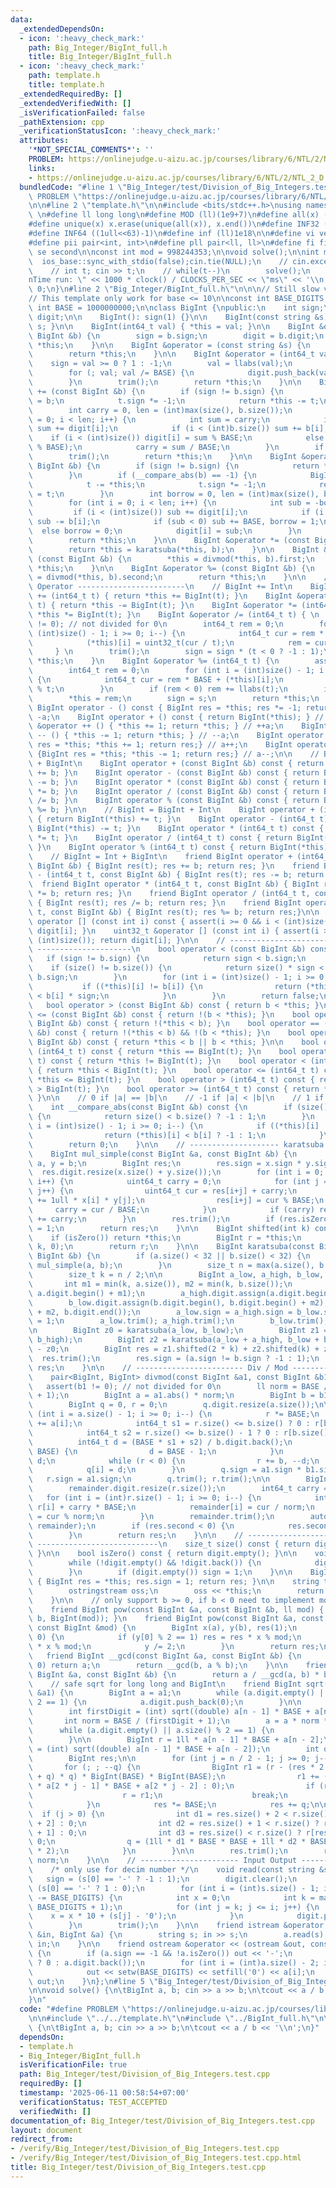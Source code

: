 ```yaml
---
data:
  _extendedDependsOn:
  - icon: ':heavy_check_mark:'
    path: Big_Integer/BigInt_full.h
    title: Big_Integer/BigInt_full.h
  - icon: ':heavy_check_mark:'
    path: template.h
    title: template.h
  _extendedRequiredBy: []
  _extendedVerifiedWith: []
  _isVerificationFailed: false
  _pathExtension: cpp
  _verificationStatusIcon: ':heavy_check_mark:'
  attributes:
    '*NOT_SPECIAL_COMMENTS*': ''
    PROBLEM: https://onlinejudge.u-aizu.ac.jp/courses/library/6/NTL/2/NTL_2_D
    links:
    - https://onlinejudge.u-aizu.ac.jp/courses/library/6/NTL/2/NTL_2_D
  bundledCode: "#line 1 \"Big_Integer/test/Division_of_Big_Integers.test.cpp\"\n#define\
    \ PROBLEM \"https://onlinejudge.u-aizu.ac.jp/courses/library/6/NTL/2/NTL_2_D\"\
    \n\n#line 2 \"template.h\"\n\n#include <bits/stdc++.h>\nusing namespace std;\n\
    \ \n#define ll long long\n#define MOD (ll)(1e9+7)\n#define all(x) (x).begin(),(x).end()\n\
    #define unique(x) x.erase(unique(all(x)), x.end())\n#define INF32 ((1ull<<31)-1)\n\
    #define INF64 ((1ull<<63)-1)\n#define inf (ll)1e18\n\n#define vi vector<int>\n\
    #define pii pair<int, int>\n#define pll pair<ll, ll>\n#define fi first\n#define\
    \ se second\n\nconst int mod = 998244353;\n\nvoid solve();\n\nint main(){\n  \
    \  ios_base::sync_with_stdio(false);cin.tie(NULL);\n    // cin.exceptions(cin.failbit);\n\
    \    // int t; cin >> t;\n    // while(t--)\n        solve();\n    cerr << \"\\\
    nTime run: \" << 1000 * clock() / CLOCKS_PER_SEC << \"ms\" << '\\n';\n    return\
    \ 0;\n}\n#line 2 \"Big_Integer/BigInt_full.h\"\n\n\n// Still slow ver, need optimize\n\
    // This template only work for base <= 10\n\nconst int BASE_DIGITS = 9;\nconst\
    \ int BASE = 1000000000;\n\nclass BigInt {\npublic:\n    int sign;\n    vector<uint32_t>\
    \ digit;\n\n    BigInt(): sign(1) {}\n\n    BigInt(const string &s) { *this =\
    \ s; }\n\n    BigInt(int64_t val) { *this = val; }\n\n    BigInt &operator = (const\
    \ BigInt &b) {\n        sign = b.sign;\n        digit = b.digit;\n        return\
    \ *this;\n    }\n\n    BigInt &operator = (const string &s) {\n        read(s);\n\
    \        return *this;\n    }\n\n    BigInt &operator = (int64_t val) {\n    \
    \    sign = val >= 0 ? 1 : -1;\n        val = llabs(val);\n        digit.clear();\n\
    \        for (; val; val /= BASE) {\n            digit.push_back(val % BASE);\n\
    \        }\n        trim();\n        return *this;\n    }\n\n    BigInt &operator\
    \ += (const BigInt &b) {\n        if (sign != b.sign) {\n            BigInt t\
    \ = b;\n            t.sign *= -1;\n            return *this -= t;\n        }\n\
    \        int carry = 0, len = (int)max(size(), b.size());\n        for (int i\
    \ = 0; i < len; i++) {\n            int sum = carry;\n            if (i < (int)size())\
    \ sum += digit[i];\n            if (i < (int)b.size()) sum += b[i];\n        \
    \    if (i < (int)size()) digit[i] = sum % BASE;\n            else digit.push_back(sum\
    \ % BASE);\n            carry = sum / BASE;\n        }\n        if (carry) digit.push_back(carry);\n\
    \        trim();\n        return *this;\n    }\n\n    BigInt &operator -= (const\
    \ BigInt &b) {\n        if (sign != b.sign) {\n            return *this += (-b);\n\
    \        }\n        if (__compare_abs(b) == -1) {\n            BigInt t = b;\n\
    \            t -= *this;\n            t.sign *= -1;\n            return *this\
    \ = t;\n        }\n        int borrow = 0, len = (int)max(size(), b.size());\n\
    \        for (int i = 0; i < len; i++) {\n            int sub = -borrow;\n   \
    \         if (i < (int)size()) sub += digit[i];\n            if (i < (int)b.size())\
    \ sub -= b[i];\n            if (sub < 0) sub += BASE, borrow = 1;\n          \
    \  else borrow = 0;\n            digit[i] = sub;\n        }\n        trim();\n\
    \        return *this;\n    }\n\n    BigInt &operator *= (const BigInt &b) {\n\
    \        return *this = karatsuba(*this, b);\n    }\n\n    BigInt &operator /=\
    \ (const BigInt &b) {\n        *this = divmod(*this, b).first;\n        return\
    \ *this;\n    }\n\n    BigInt &operator %= (const BigInt &b) {\n        *this\
    \ = divmod(*this, b).second;\n        return *this;\n    }\n\n    // ------------------------\
    \ Operator ------------------------\n    // BigInt += Int\n    BigInt &operator\
    \ += (int64_t t) { return *this += BigInt(t); }\n    BigInt &operator -= (int64_t\
    \ t) { return *this -= BigInt(t); }\n    BigInt &operator *= (int64_t t) { return\
    \ *this *= BigInt(t); }\n    BigInt &operator /= (int64_t t) { \n        assert(t\
    \ != 0); // not divided for 0\n        int64_t rem = 0;\n        for (int i =\
    \ (int)size() - 1; i >= 0; i--) {\n            int64_t cur = rem * BASE + (*this)[i];\n\
    \            (*this)[i] = uint32_t(cur / t);\n            rem = cur % t;\n   \
    \     } \n        trim();\n        sign = sign * (t < 0 ? -1 : 1);\n        return\
    \ *this;\n    }\n    BigInt &operator %= (int64_t t) {\n        assert(t != 0);\n\
    \        int64_t rem = 0;\n        for (int i = (int)size() - 1; i >= 0; i--)\
    \ {\n            int64_t cur = rem * BASE + (*this)[i];\n            rem = cur\
    \ % t;\n        }\n        if (rem < 0) rem += llabs(t);\n        int s = sign;\n\
    \        *this = rem;\n        sign = s;\n        return *this;\n    }\n\n   \
    \ BigInt operator - () const { BigInt res = *this; res *= -1; return res; } //\
    \ -a;\n    BigInt operator + () const { return BigInt(*this); } // +a;\n    BigInt\
    \ &operator ++ () { *this += 1; return *this; } // ++a;\n    BigInt &operator\
    \ -- () { *this -= 1; return *this; } // --a;\n    BigInt operator ++ (int) {BigInt\
    \ res = *this; *this += 1; return res;} // a++;\n    BigInt operator -- (int)\
    \ {BigInt res = *this; *this -= 1; return res;} // a--;\n\n    // BigInt = BigInt\
    \ + BigInt\n    BigInt operator + (const BigInt &b) const { return BigInt(*this)\
    \ += b; }\n    BigInt operator - (const BigInt &b) const { return BigInt(*this)\
    \ -= b; }\n    BigInt operator * (const BigInt &b) const { return BigInt(*this)\
    \ *= b; }\n    BigInt operator / (const BigInt &b) const { return BigInt(*this)\
    \ /= b; }\n    BigInt operator % (const BigInt &b) const { return BigInt(*this)\
    \ %= b; }\n\n    // BigInt = BigInt + Int\n    BigInt operator + (int64_t t) const\
    \ { return BigInt(*this) += t; }\n    BigInt operator - (int64_t t) const { return\
    \ BigInt(*this) -= t; }\n    BigInt operator * (int64_t t) const { return BigInt(*this)\
    \ *= t; }\n    BigInt operator / (int64_t t) const { return BigInt(*this) /= t;\
    \ }\n    BigInt operator % (int64_t t) const { return BigInt(*this) %= t; }\n\n\
    \    // BigInt = Int + BigInt\n    friend BigInt operator + (int64_t t, const\
    \ BigInt &b) { BigInt res(t); res += b; return res; }\n    friend BigInt operator\
    \ - (int64_t t, const BigInt &b) { BigInt res(t); res -= b; return res; }\n  \
    \  friend BigInt operator * (int64_t t, const BigInt &b) { BigInt res(t); res\
    \ *= b; return res; }\n    friend BigInt operator / (int64_t t, const BigInt &b)\
    \ { BigInt res(t); res /= b; return res; }\n    friend BigInt operator % (int64_t\
    \ t, const BigInt &b) { BigInt res(t); res %= b; return res;}\n\n    uint32_t\
    \ operator [] (const int i) const { assert(i >= 0 && i < (int)size()); return\
    \ digit[i]; }\n    uint32_t &operator [] (const int i) { assert(i >= 0 && i <\
    \ (int)size()); return digit[i]; }\n\n    // ------------------------- Comparison\
    \ ---------------------\n    bool operator < (const BigInt &b) const {\n     \
    \   if (sign != b.sign) {\n            return sign < b.sign;\n        }\n    \
    \    if (size() != b.size()) {\n            return size() * sign < b.size() *\
    \ b.sign;\n        }\n        for (int i = (int)size() - 1; i >= 0; i--) {\n \
    \           if ((*this)[i] != b[i]) {\n                return (*this)[i] * sign\
    \ < b[i] * sign;\n            }\n        }\n        return false;\n    }\n\n \
    \   bool operator > (const BigInt &b) const { return b < *this; }\n    bool operator\
    \ <= (const BigInt &b) const { return !(b < *this); }\n    bool operator >= (const\
    \ BigInt &b) const { return !(*this < b); }\n    bool operator == (const BigInt\
    \ &b) const { return !(*this < b) && !(b < *this); }\n    bool operator != (const\
    \ BigInt &b) const { return *this < b || b < *this; }\n\n    bool operator ==\
    \ (int64_t t) const { return *this == BigInt(t); }\n    bool operator != (int64_t\
    \ t) const { return *this != BigInt(t); }\n    bool operator < (int64_t t) const\
    \ { return *this < BigInt(t); }\n    bool operator <= (int64_t t) const { return\
    \ *this <= BigInt(t); }\n    bool operator > (int64_t t) const { return *this\
    \ > BigInt(t); }\n    bool operator >= (int64_t t) const { return *this >= BigInt(t);\
    \ }\n\n    // 0 if |a| == |b|\n    // -1 if |a| < |b|\n    // 1 if |a| > |b|\n\
    \    int __compare_abs(const BigInt &b) const {\n        if (size() != b.size())\
    \ {\n            return size() < b.size() ? -1 : 1;\n        }\n        for (int\
    \ i = (int)size() - 1; i >= 0; i--) {\n            if ((*this)[i] != b[i]) {\n\
    \                return (*this)[i] < b[i] ? -1 : 1;\n            }\n        }\n\
    \        return 0;\n    }\n\n    // -------------------- karatsuba ---------------------\n\
    \    BigInt mul_simple(const BigInt &a, const BigInt &b) {\n        BigInt x =\
    \ a, y = b;\n        BigInt res;\n        res.sign = x.sign * y.sign;\n      \
    \  res.digit.resize(x.size() + y.size());\n        for (int i = 0; i < (int)x.size();\
    \ i++) {\n            uint64_t carry = 0;\n            for (int j = 0; j < (int)y.size();\
    \ j++) {\n                uint64_t cur = res[i+j] + carry;\n                cur\
    \ += 1ull * x[i] * y[j];\n                res[i+j] = cur % BASE;\n           \
    \     carry = cur / BASE;\n            }\n            if (carry) res[i+(int)y.size()]\
    \ += carry;\n        }\n        res.trim();\n        if (res.isZero()) res.sign\
    \ = 1;\n        return res;\n    }\n\n    BigInt shifted(int k) const {\n    \
    \    if (isZero()) return *this;\n        BigInt r = *this;\n        r.digit.insert(r.digit.begin(),\
    \ k, 0);\n        return r;\n    }\n\n    BigInt karatsuba(const BigInt &a, const\
    \ BigInt &b) {\n        if (a.size() < 32 || b.size() < 32) {\n            return\
    \ mul_simple(a, b);\n        }\n        size_t n = max(a.size(), b.size());\n\
    \        size_t k = n / 2;\n\n        BigInt a_low, a_high, b_low, b_high;\n \
    \       int m1 = min(k, a.size()), m2 = min(k, b.size());\n        a_low.digit.assign(a.digit.begin(),\
    \ a.digit.begin() + m1);\n        a_high.digit.assign(a.digit.begin() + m1, a.digit.end());\n\
    \        b_low.digit.assign(b.digit.begin(), b.digit.begin() + m2);\n        b_high.digit.assign(b.digit.begin()\
    \ + m2, b.digit.end());\n        a_low.sign = a_high.sign = b_low.sign = b_high.sign\
    \ = 1;\n        a_low.trim(); a_high.trim();\n        b_low.trim(); b_high.trim();\n\
    \n        BigInt z0 = karatsuba(a_low, b_low);\n        BigInt z1 = karatsuba(a_high,\
    \ b_high);\n        BigInt z2 = karatsuba(a_low + a_high, b_low + b_high) - z1\
    \ - z0;\n        BigInt res = z1.shifted(2 * k) + z2.shifted(k) + z0;\n      \
    \  res.trim();\n        res.sign = (a.sign != b.sign ? -1 : 1);\n        return\
    \ res;\n    }\n\n    // ------------------------ Div / Mod -----------------------\n\
    \    pair<BigInt, BigInt> divmod(const BigInt &a1, const BigInt &b1) {\n     \
    \   assert(b1 != 0); // not divided for 0\n        ll norm = BASE / (b1.digit.back()\
    \ + 1);\n        BigInt a = a1.abs() * norm;\n        BigInt b = b1.abs() * norm;\n\
    \        BigInt q = 0, r = 0;\n        q.digit.resize(a.size());\n\n        for\
    \ (int i = a.size() - 1; i >= 0; i--) {\n            r *= BASE;\n            r\
    \ += a[i];\n            int64_t s1 = r.size() <= b.size() ? 0 : r[b.size()];\n\
    \            int64_t s2 = r.size() <= b.size() - 1 ? 0 : r[b.size() - 1];\n  \
    \          int64_t d = (BASE * s1 + s2) / b.digit.back();\n            if (d >=\
    \ BASE) {\n                d = BASE - 1;\n            }\n            r -= b *\
    \ d;\n            while (r < 0) {\n                r += b, --d;\n            }\n\
    \            q[i] = d;\n        }\n        q.sign = a1.sign * b1.sign;\n     \
    \   r.sign = a1.sign;\n        q.trim(); r.trim();\n\n        BigInt remainder;\n\
    \        remainder.digit.resize(r.size());\n        int64_t carry = 0;\n     \
    \   for (int i = (int)r.size() - 1; i >= 0; i--) {\n            int64_t cur =\
    \ r[i] + carry * BASE;\n            remainder[i] = cur / norm;\n            carry\
    \ = cur % norm;\n        }\n        remainder.trim();\n        auto res = make_pair(q,\
    \ remainder);\n        if (res.second < 0) {\n            res.second += b1.abs();\n\
    \        }\n        return res;\n    }\n\n    // ------------------------- Misc\
    \ ---------------------------\n    size_t size() const { return digit.size();\
    \ }\n\n    bool isZero() const { return digit.empty(); }\n\n    void trim() {\n\
    \        while (!digit.empty() && !digit.back()) {\n            digit.pop_back();\n\
    \        }\n        if (digit.empty()) sign = 1;\n    }\n\n    BigInt abs() const\
    \ { BigInt res = *this; res.sign = 1; return res; }\n\n    string toString() {\n\
    \        ostringstream oss;\n        oss << *this;\n        return oss.str();\n\
    \    }\n\n    // only support b >= 0, if b < 0 need to implement modulo inverse\n\
    \    friend BigInt pow(const BigInt &a, const BigInt &b, ll mod) { return pow(a,\
    \ b, BigInt(mod)); }\n    friend BigInt pow(const BigInt &a, const BigInt &b,\
    \ const BigInt &mod) {\n        BigInt x(a), y(b), res(1);\n        while (y !=\
    \ 0) {\n            if (y[0] % 2 == 1) res = res * x % mod;\n            x = x\
    \ * x % mod;\n            y /= 2;\n        }\n        return res;\n    }\n\n \
    \   friend BigInt __gcd(const BigInt &a, const BigInt &b) {\n        if (b ==\
    \ 0) return a;\n        return __gcd(b, a % b);\n    }\n\n    friend BigInt __lcm(const\
    \ BigInt &a, const BigInt &b) {\n        return a / __gcd(a, b) * b;\n    }\n\n\
    \    // safe sqrt for long long and BigInt\n    friend BigInt sqrt(const BigInt\
    \ &a1) {\n        BigInt a = a1;\n        while (a.digit.empty() || a.size() %\
    \ 2 == 1) {\n            a.digit.push_back(0);\n        }\n\n        int n = a.size();\n\
    \        int firstDigit = (int) sqrt((double) a[n - 1] * BASE + a[n - 2]);\n \
    \       int norm = BASE / (firstDigit + 1);\n        a = a * norm * norm;\n  \
    \      while (a.digit.empty() || a.size() % 2 == 1) {\n            a.digit.push_back(0);\n\
    \        }\n\n        BigInt r = 1ll * a[n - 1] * BASE + a[n - 2];\n        firstDigit\
    \ = (int) sqrt((double) a[n - 1] * BASE + a[n - 2]);\n        int q = firstDigit;\n\
    \        BigInt res;\n\n        for (int j = n / 2 - 1; j >= 0; j--) {\n     \
    \       for (; ; --q) {\n                BigInt r1 = (r - (res * 2 * BigInt(BASE)\
    \ + q) * q) * BigInt(BASE) * BigInt(BASE);\n                r1 += (j > 0 ? 1ll\
    \ * a[2 * j - 1] * BASE + a[2 * j - 2] : 0);\n                if (r1 >= 0) {\n\
    \                    r = r1;\n                    break;\n                }\n\
    \            }\n            res *= BASE;\n            res += q;\n\n          \
    \  if (j > 0) {\n                int d1 = res.size() + 2 < r.size() ? r[res.size()\
    \ + 2] : 0;\n                int d2 = res.size() + 1 < r.size() ? r[res.size()\
    \ + 1] : 0;\n                int d3 = res.size() < r.size() ? r[res.size()] :\
    \ 0;\n                q = (1ll * d1 * BASE * BASE + 1ll * d2 * BASE + d3) / (firstDigit\
    \ * 2);\n            }\n        }\n\n        res.trim();\n        return res /\
    \ norm;\n    }\n\n    // ---------------------- Input Output ---------------------\n\
    \    /* only use for decim number */\n    void read(const string &s) {\n     \
    \   sign = (s[0] == '-' ? -1 : 1);\n        digit.clear();\n        int pos =\
    \ (s[0] == '-' ? 1 : 0);\n        for (int i = (int)s.size() - 1; i >= pos; i\
    \ -= BASE_DIGITS) {\n            int x = 0;\n            int k = max(pos, i -\
    \ BASE_DIGITS + 1);\n            for (int j = k; j <= i; j++) {\n            \
    \    x = x * 10 + (s[j] - '0');\n            }\n            digit.push_back(x);\n\
    \        }\n        trim();\n    }\n\n    friend istream &operator >> (istream\
    \ &in, BigInt &a) {\n        string s; in >> s;\n        a.read(s);\n        return\
    \ in;\n    }\n\n    friend ostream &operator << (ostream &out, const BigInt &a)\
    \ {\n        if (a.sign == -1 && !a.isZero()) out << '-';\n        out << (a.digit.empty()\
    \ ? 0 : a.digit.back());\n        for (int i = (int)a.size() - 2; i >= 0; i--)\n\
    \            out << setw(BASE_DIGITS) << setfill('0') << a[i];\n        return\
    \ out;\n    }\n};\n#line 5 \"Big_Integer/test/Division_of_Big_Integers.test.cpp\"\
    \n\nvoid solve() {\n\tBigInt a, b; cin >> a >> b;\n\tcout << a / b << '\\n';\n\
    }\n"
  code: "#define PROBLEM \"https://onlinejudge.u-aizu.ac.jp/courses/library/6/NTL/2/NTL_2_D\"\
    \n\n#include \"../../template.h\"\n#include \"../BigInt_full.h\"\n\nvoid solve()\
    \ {\n\tBigInt a, b; cin >> a >> b;\n\tcout << a / b << '\\n';\n}"
  dependsOn:
  - template.h
  - Big_Integer/BigInt_full.h
  isVerificationFile: true
  path: Big_Integer/test/Division_of_Big_Integers.test.cpp
  requiredBy: []
  timestamp: '2025-06-11 00:58:54+07:00'
  verificationStatus: TEST_ACCEPTED
  verifiedWith: []
documentation_of: Big_Integer/test/Division_of_Big_Integers.test.cpp
layout: document
redirect_from:
- /verify/Big_Integer/test/Division_of_Big_Integers.test.cpp
- /verify/Big_Integer/test/Division_of_Big_Integers.test.cpp.html
title: Big_Integer/test/Division_of_Big_Integers.test.cpp
---
```

